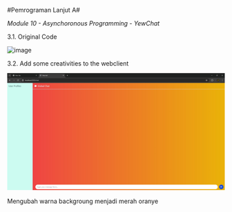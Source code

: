 #Pemrograman Lanjut A#

*Module 10 - Asynchoronous Programming - YewChat*

3.1. Original Code

![image](https://github.com/Samuelwidjaja/tutorial10-yewchat/assets/119392779/1202222a-8ef3-40bc-bb64-d754438f4119)

3.2. Add some creativities to the webclient

![alt text](image.png)

Mengubah warna backgroung menjadi merah oranye
